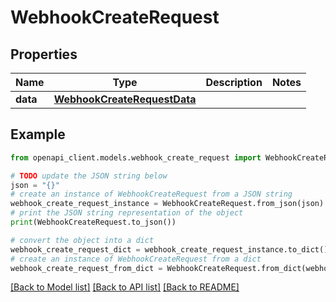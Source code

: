 # WebhookCreateRequest


## Properties

Name | Type | Description | Notes
------------ | ------------- | ------------- | -------------
**data** | [**WebhookCreateRequestData**](WebhookCreateRequestData.md) |  | 

## Example

```python
from openapi_client.models.webhook_create_request import WebhookCreateRequest

# TODO update the JSON string below
json = "{}"
# create an instance of WebhookCreateRequest from a JSON string
webhook_create_request_instance = WebhookCreateRequest.from_json(json)
# print the JSON string representation of the object
print(WebhookCreateRequest.to_json())

# convert the object into a dict
webhook_create_request_dict = webhook_create_request_instance.to_dict()
# create an instance of WebhookCreateRequest from a dict
webhook_create_request_from_dict = WebhookCreateRequest.from_dict(webhook_create_request_dict)
```
[[Back to Model list]](../README.md#documentation-for-models) [[Back to API list]](../README.md#documentation-for-api-endpoints) [[Back to README]](../README.md)


